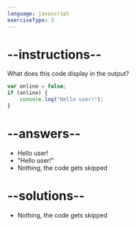 ```yaml
---
language: javascript
exerciseType: 3
---
```


# --instructions--

What does this code display in the output?
```javascript
var online = false;
if (online) {
	console.log("Hello user!");
}
```

# --answers--

- Hello user!
- "Hello user!"
- Nothing, the code gets skipped

# --solutions--

- Nothing, the code gets skipped

